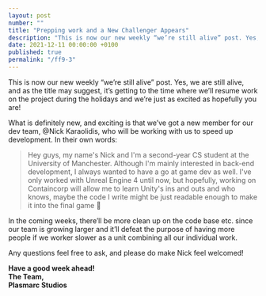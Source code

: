 ```yaml
---
layout: post
number: ""
title: "Prepping work and a New Challenger Appears"
description: "This is now our new weekly “we’re still alive” post. Yes, we are still alive, and as the title may suggest, it’s getting to the time where we’ll resume work on the project during the holidays and we’re just as excited as hopefully you are! "
date: 2021-12-11 00:00:00 +0100
published: true
permalink: "/ff9-3"
---
```


This is now our new weekly “we’re still alive” post. Yes, we are still alive, and as the title may suggest, it’s getting to the time where we’ll resume work on the project during the holidays and we’re just as excited as hopefully you are! 

What is definitely new, and exciting is that we’ve got a new member for our dev team, @Nick Karaolidis, who will be working with us to speed up development. In their own words:

> Hey guys, my name's Nick and I'm a second-year CS student at the University of Manchester. Although I'm mainly interested in back-end development, I always wanted to have a go at game dev as well. I've only worked with Unreal Engine 4 until now, but hopefully, working on Containcorp will allow me to learn Unity's ins and outs and who knows, maybe the code I write might be just readable enough to make it into the final game
 🙂 

In the coming weeks, there’ll be more clean up on the code base etc. since our team is growing larger and it’ll defeat the purpose of having more people if we worker slower as a unit combining all our individual work.

Any questions feel free to ask, and please do make Nick feel welcomed!

**Have a good week ahead!**\
**The Team,**\
**Plasmarc Studios**